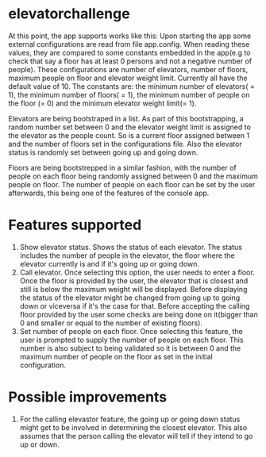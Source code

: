# elevatorchallenge

At this point, the app supports works like this: Upon starting the app some external configurations are read from file app.config. When reading these values, they are compared to some constants embedded in the app(e.g to check that say a floor has at least 0 persons and not a negative number of people).
These configurations are number of elevators, number of floors, maximum people on floor and elevator weight limit. Currently all have the default value of 10. The constants are: the minimum number of elevators( = 1), the minimum number of floors( = 1), the minimum number of people on the floor (= 0) and the minimum elevator weight limit(= 1).

Elevators are being bootstraped in a list. As part of this bootstrapping, a random number set between 0 and the elevator weight limit is assigned to the elevator as the people count. So is a current floor assigned between 1 and the number of floors set in the configurations file. Also the elevator status is randomly set between going up and going down.

Floors are being bootstrepped in a similar fashion, with the number of people on each floor being randomly assigned between 0 and the maximum people on floor. The number of people on each floor can be set by the user afterwards, this being one of the features of the console app.

# Features supported

1. Show elevator status. Shows the status of each elevator. The status includes the number of people in the elevator, the floor where the elevator currently is and if it's going up or going down.
2. Call elevator. Once selecting this option, the user needs to enter a floor. Once the floor is provided by the user, the elevator that is closest and still is below the maximum weight will be displayed. Before displaying the status of the elevator might be changed from going up to going down or viceversa if it's the case for that. Before accepting the calling floor provided by the user some checks are being done on it(bigger than 0 and smaller or equal to the number of existing floors).
3. Set number of people on each floor. Once selecting this feature, the user is prompted to supply the number of people on each floor. This number is also subject to being validated so it is between 0 and the maximum number of people on the floor as set in the initial configuration.

# Possible improvements
1. For the calling elevastor feature, the going up or going down status might get to be involved in determining the closest elevator. This also assumes that the person calling the elevator will tell if they intend to go up or down.
